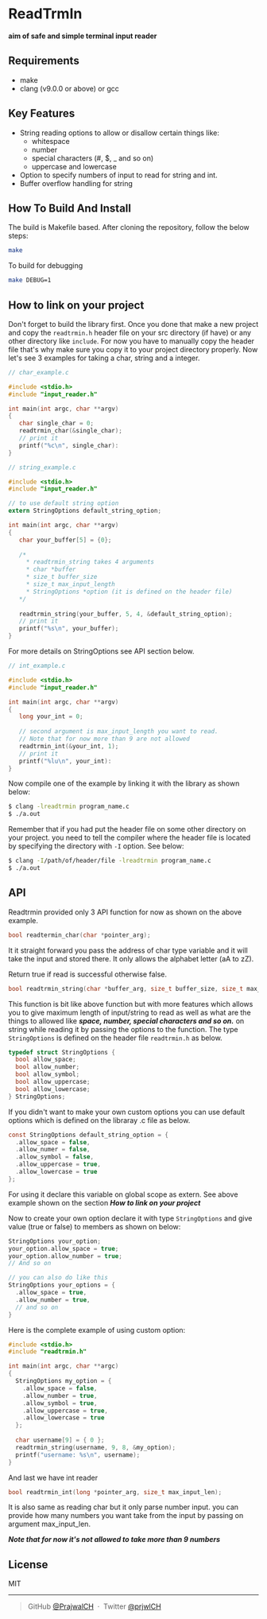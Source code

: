 # ReadTrmIn
**aim of safe and simple terminal input reader**

## Requirements
* make
* clang (v9.0.0 or above) or gcc

## Key Features
* String reading options to allow or disallow certain things like:
   - whitespace
   - number
   - special characters (#, $, _ and so on)
   - uppercase and lowercase
* Option to specify numbers of input to read for string and int.
* Buffer overflow handling for string


## How To Build And Install

The build is Makefile based. After cloning the repository, follow the below steps:

```bash
make
```

To build for debugging
```bash
make DEBUG=1
```

## How to link on your project
Don't forget to build the library first. Once you done that  make a new project and copy the `readtrmin.h` header file on your src directory (if have) or any other directory like `include`. For now you have to manually copy the header file that's why make sure you copy it to your project directory properly. Now let's see 3 examples for taking a char, string and a integer.

```c
// char_example.c

#include <stdio.h>
#include "input_reader.h"

int main(int argc, char **argv)
{
   char single_char = 0;
   readtrmin_char(&single_char);
   // print it
   printf("%c\n", single_char):
}
```

```c
// string_example.c

#include <stdio.h>
#include "input_reader.h"

// to use default string option
extern StringOptions default_string_option;

int main(int argc, char **argv)
{
   char your_buffer[5] = {0};
   
   /* 
     * readtrmin_string takes 4 arguments
     * char *buffer
     * size_t buffer_size
     * size_t max_input_length
     * StringOptions *option (it is defined on the header file)
   */
   
   readtrmin_string(your_buffer, 5, 4, &default_string_option);
   // print it
   printf("%s\n", your_buffer);
}
```
For more details on StringOptions see API section below.

```c
// int_example.c

#include <stdio.h>
#include "input_reader.h"

int main(int argc, char **argv)
{
   long your_int = 0;
   
   // second argument is max_input_length you want to read.
   // Note that for now more than 9 are not allowed
   readtrmin_int(&your_int, 1);
   // print it
   printf("%lu\n", your_int):
}
```
Now compile one of the example by linking it with the library as shown below:
```bash
$ clang -lreadtrmin program_name.c
$ ./a.out
```
Remember that if you had put the header file on some other directory on your project. you need to tell the compiler where the header file is located by specifying the directory with  `-I` option. See below:

```bash
$ clang -I/path/of/header/file -lreadtrmin program_name.c
$ ./a.out
```

## API
Readtrmin provided only 3 API function for now as shown on the above example.

```c
bool readtermin_char(char *pointer_arg);
```
It it straight forward you pass the address of char type variable and it will take the input and stored there. It only allows the alphabet letter (aA to zZ).

Return true if read  is successful otherwise false.

```c
bool readtrmin_string(char *buffer_arg, size_t buffer_size, size_t max_input_len, StringOptions *string_option);
```
This function is bit like above function but with more features which allows you to give maximum length of input/string to read as well as what are the things to allowed like ***space, number, special characters and so on.***  on string while reading it by passing the options to the function. The type `StringOptions` is defined on the header file `readtrmin.h` as below.

```c
typedef struct StringOptions {
  bool allow_space;
  bool allow_number;
  bool allow_symbol;
  bool allow_uppercase;
  bool allow_lowercase;
} StringOptions;
```
If you didn't want to make your own custom options you can use default options which is defined on the libraray .c file as below.

```c
const StringOptions default_string_option = {
  .allow_space = false,
  .allow_numer = false,
  .allow_symbol = false,
  .allow_uppercase = true,
  .allow_lowercase = true
};
```
For using it declare this variable on global scope as extern. See above example shown on the section ***How to link on your project***

Now to create your own option declare it with type `StringOptions` and give value (true or false) to members as shown on below:
```c
StringOptions your_option;
your_option.allow_space = true;
your_option.allow_number = true;
// And so on

// you can also do like this
StringOptions your_options = {
  .allow_space = true,
  .allow_number = true,
  // and so on
}
```

Here is the complete example of using  custom option:
```c
#include <stdio.h>
#include "readtrmin.h"

int main(int argc, char **argc)
{
  StringOptions my_option = {
    .allow_space = false,
    .allow_number = true,
    .allow_symbol = true,
    .allow_uppercase = true,
    .allow_lowercase = true
  };
  
  char username[9] = { 0 };
  readtrmin_string(username, 9, 8, &my_option);
  printf("username: %s\n", username);
}
```

And last we have int reader
```c
bool readtrmin_int(long *pointer_arg, size_t max_input_len);
```
It is also same as reading char but it only parse number input. you can provide how many numbers you want take from the input by passing on argument max_input_len. 

***Note that for now it's not allowed to take more than 9 numbers***
## License

MIT

---

> GitHub [@PrajwalCH](https://github.com/PrajwalCH) &nbsp;&middot;&nbsp;
> Twitter [@prjwlCH](https://twitter.com/prjwlCH)

